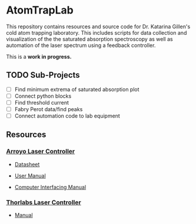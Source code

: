 # AtomTrapLab

This repository contains resources and source code for Dr. Katarina Gillen's
cold atom trapping laboratory. This includes scripts for data collection and
visualization of the the saturated absorption spectroscopy as well as automation
of the laser spectrum using a feedback controller.

This is a **work in progress.**

## TODO Sub-Projects

- [ ] Find minimum extrema of saturated absorption plot
- [ ] Connect python blocks
- [ ] Find threshold current
- [ ] Fabry Perot data/find peaks
- [ ] Connect automation code to lab equipment

## Resources

### [Arroyo Laser Controller](https://www.arroyoinstruments.com/product/6305-combosource-500ma/)

- [Datasheet](resources/arroyo/Datasheet-[6300-Series].pdf)

- [User Manual](resources/arroyo/User_Manual-[6300-Series].pdf)

- [Computer Interfacing Manual](resources/arroyo/Computer_Interfacing_Manual.pdf)

### [Thorlabs Laser Controller](https://www.thorlabs.com/thorproduct.cfm?partnumber=ITC502)

- [Manual](resources/thorlabs/Manual-[ITC500-Series].pdf)
